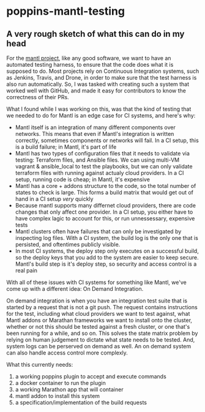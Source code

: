 # poppins-mantl-testing

## A very rough sketch of what this can do in my head

For the [mantl project](mantl.io), like any good software, we want to have an
automated testing harness, to ensure that the code does what it is supposed to
do. Most projects rely on Continuous Integration systems, such as Jenkins,
Travis, and Drone, in order to make sure that the test harness is also run
automatically. So, I was tasked with creating such a system that worked well
with GitHub, and made it easy for contributors to know the correctness of their
PRs. 

What I found while I was working on this, was that the kind of
testing that we needed to do for Mantl is an edge case for CI systems, and
here's why:
- Mantl itself is an integration of many different components over networks. This means that even if Mantl's integration is written correctly, sometimes components or networks will fail. In a CI setup, this is a build failure; in Mantl, it's part of life
- Mantl has two types of configuration files that it needs to validate via testing: Terraform files, and Ansible files. We can using multi-VM vagrant & ansible_local to test the playbooks, but we can only validate terraform files with running against actualy cloud providers. In a CI setup, running code is cheap; in Mantl, it's expensive
- Mantl has a core + addons structure to the code, so the total number of states to check is large. This forms a build matrix that would get out of hand in a CI setup *very* quickly
- Because mantl supports many differnet cloud providers, there are code changes that only affect one provider. In a CI setup, you either have to have complex lagic to account for this, or run unnessessary, expensive tests
- Mantl clusters often have failures that can only be investigated by inspecting log files. With a CI system, the build log is the only one that is persisted, and oftentimes publicly visible.
- In most CI systems, the deploy step only executes on a successful build, so the deploy keys that you add to the system are easier to keep secure. Mantl's build step is it's deploy step, so security and access control is a real pain

With all of these issues with CI systems for something like Mantl, we've come up with a different idea: On Demand Integration.

On demand integration is when you have an integration test suite that is
started by a request that is not a git push. The request contains instructions
for the test, including what cloud providers we want to test against, what
Mantl addons or Marathan frameworks we want to install onto the cluster,
whether or not this should be tested against a fresh cluster, or one that's
been running for a while, and so on. This solves the state matrix problem by
relying on human judgement to dictate what state needs to be tested. And,
system logs can be perserved on demand as well. An on demand system can also
handle access control more complexly.

What this currently needs:
1. a working poppins plugin to accept and execute commands
2. a docker container to run the plugin
3. a working Marathon app that will container
4. mantl addon to install this system
5. a specification/implementation of the build requests
